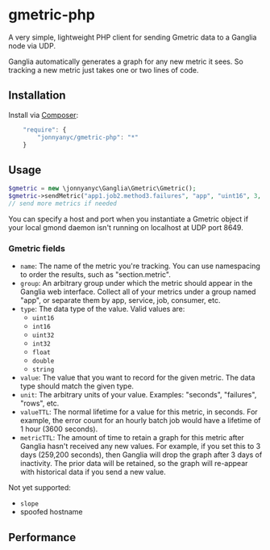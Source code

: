 gmetric-php
===========

A very simple, lightweight PHP client for sending Gmetric data to a Ganglia node via UDP.

Ganglia automatically generates a graph for any new metric it sees. So tracking a new metric just takes one or two lines
of code.

## Installation

Install via [Composer](getcomposer.org):

```javascript
    "require": {
    	"jonnyanyc/gmetric-php": "*"
    }
```

## Usage

```php
$gmetric = new \jonnyanyc\Ganglia\Gmetric\Gmetric();
$gmetric->sendMetric("app1.job2.method3.failures", "app", "uint16", 3, "failures", 3600, 259200);
// send more metrics if needed
```

You can specify a host and port when you instantiate a Gmetric object if your local gmond daemon isn't running on localhost at UDP port 8649.

### Gmetric fields

* `name`: The name of the metric you're tracking. You can use namespacing to order the results, such as "section.metric".
* `group`: An arbitrary group under which the metric should appear in the Ganglia web interface. Collect all of your metrics under a group named "app", or separate them by app, service, job, consumer, etc.
* `type`: The data type of the value. Valid values are:
  * `uint16`
  * `int16`
  * `uint32`
  * `int32`
  * `float`
  * `double`
  * `string`
* `value`: The value that you want to record for the given metric. The data type should match the given type. 
* `unit`: The arbitrary units of your value. Examples: "seconds", "failures", "rows", etc.
* `valueTTL`: The normal lifetime for a value for this metric, in seconds. For example, the error count for an hourly batch job would have a lifetime of 1 hour (3600 seconds). 
* `metricTTL`: The amount of time to retain a graph for this metric after Ganglia hasn't received any new values. For example, if you set this to 3 days (259,200 seconds), then Ganglia will drop the graph after 3 days of inactivity. The prior data will be retained, so the graph will re-appear with historical data if you send a new value.

Not yet supported:
* `slope`
* spoofed hostname


## Performance
